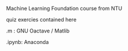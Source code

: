 Machine Learning Foundation course from NTU

quiz exercies contained here 

.m : GNU Oactave / Matlib

.ipynb: Anaconda
